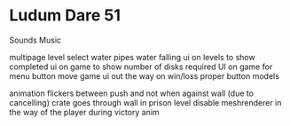 # Ludum Dare 51

Sounds
Music

multipage level select
water pipes water falling
ui on levels to show completed
ui on game to show number of disks required
UI on game for menu button
move game ui out the way on win/loss
proper button models

animation flickers between push and not when against wall (due to cancelling)
crate goes through wall in prison level
disable meshrenderer in the way of the player during victory anim
